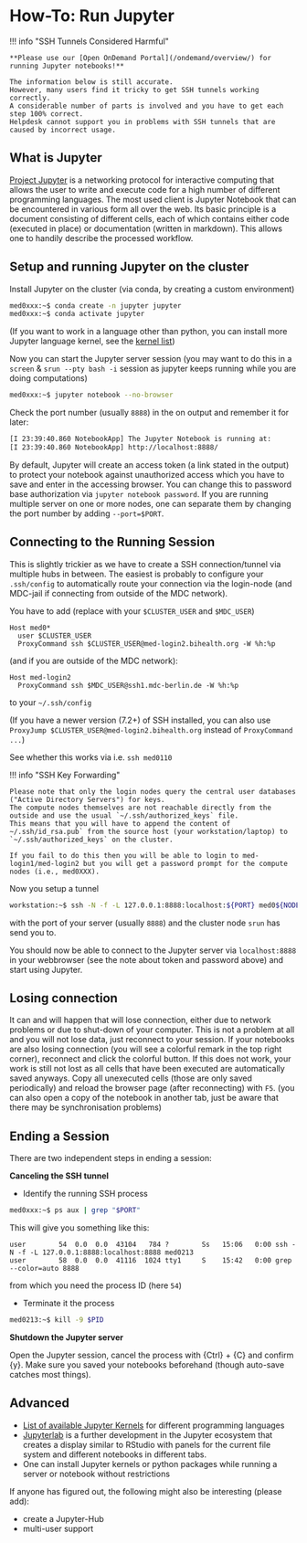 # How-To: Run Jupyter

!!! info "SSH Tunnels Considered Harmful"

    **Please use our [Open OnDemand Portal](/ondemand/overview/) for running Jupyter notebooks!**

    The information below is still accurate.
    However, many users find it tricky to get SSH tunnels working correctly.
    A considerable number of parts is involved and you have to get each step 100% correct.
    Helpdesk cannot support you in problems with SSH tunnels that are caused by incorrect usage.

## What is Jupyter

[Project Jupyter](http://jupyter.org/) is a networking protocol for interactive computing that allows the user to write and execute code for a high number of different programming languages. The most used client is Jupyter Notebook that can be encountered in various form all over the web. Its basic principle is a document consisting of different cells, each of which contains either code (executed in place) or documentation (written in markdown). This allows one to handily describe the processed workflow.

## Setup and running Jupyter on the cluster

Install Jupyter on the cluster (via conda, by creating a custom environment)

```bash
med0xxx:~$ conda create -n jupyter jupyter
med0xxx:~$ conda activate jupyter
```

(If you want to work in a language other than python, you can install more Jupyter language kernel, see the [kernel list](https://github.com/jupyter/jupyter/wiki/Jupyter-kernels))

Now you can start the Jupyter server session (you may want to do this in a ```screen``` & ```srun --pty bash -i``` session as jupyter keeps running while you are doing computations)
```bash
med0xxx:~$ jupyter notebook --no-browser
```

Check the port number (usually `8888`) in the on output and remember it for later:
```bash
[I 23:39:40.860 NotebookApp] The Jupyter Notebook is running at:
[I 23:39:40.860 NotebookApp] http://localhost:8888/
```

By default, Jupyter will create an access token (a link stated in the output) to protect your notebook against unauthorized access which you have to save and enter in the accessing browser. You can change this to password base authorization via `jupyter notebook password`.
If you are running multiple server on one or more nodes, one can separate them by changing the port number by adding `--port=$PORT`.

## Connecting to the Running Session

This is slightly trickier as we have to create a SSH connection/tunnel via multiple hubs in between. The easiest is probably to configure your `.ssh/config` to automatically route your connection via the login-node (and MDC-jail if connecting from outside of the MDC network).

You have to add (replace with your `$CLUSTER_USER` and `$MDC_USER`)

```
Host med0*
  user $CLUSTER_USER
  ProxyCommand ssh $CLUSTER_USER@med-login2.bihealth.org -W %h:%p
```

(and if you are outside of the MDC network):

```
Host med-login2
  ProxyCommand ssh $MDC_USER@ssh1.mdc-berlin.de -W %h:%p
```

to your ```~/.ssh/config```

(If you have a newer version (7.2+) of SSH installed, you can also use `ProxyJump $CLUSTER_USER@med-login2.bihealth.org` instead of `ProxyCommand ...`)

See whether this works via i.e. `ssh med0110`

!!! info "SSH Key Forwarding"

    Please note that only the login nodes query the central user databases ("Active Directory Servers") for keys.
    The compute nodes themselves are not reachable directly from the outside and use the usual `~/.ssh/authorized_keys` file.
    This means that you will have to append the content of ~/.ssh/id_rsa.pub` from the source host (your workstation/laptop) to `~/.ssh/authorized_keys` on the cluster.
    
    If you fail to do this then you will be able to login to med-login1/med-login2 but you will get a password prompt for the compute nodes (i.e., med0XXX).

Now you setup a tunnel

```bash
workstation:~$ ssh -N -f -L 127.0.0.1:8888:localhost:${PORT} med0${NODE}
```

with the port of your server (usually `8888`) and the cluster node `srun` has send you to.


You should now be able to connect to the Jupyter server via `localhost:8888` in your webbrowser (see the note about token and password above) and start using Jupyter.

## Losing connection

It can and will happen that will lose connection, either due to network problems or due to shut-down of your computer.
This is not a problem at all and you will not lose data, just reconnect to your session.
If your notebooks are also losing connection (you will see a colorful remark in the top right corner), reconnect and click the colorful button.
If this does not work, your work is still not lost as all cells that have been executed are automatically saved anyways.
Copy all unexecuted cells (those are only saved periodically) and reload the browser page (after reconnecting) with `F5`.
(you can also open a copy of the notebook in another tab, just be aware that there may be synchronisation problems)

## Ending a Session

There are two independent steps in ending a session:

**Canceling the SSH tunnel**

- Identify the running SSH process

```bash
med0xxx:~$ ps aux | grep "$PORT"
```

This will give you something like this:

```
user        54  0.0  0.0  43104   784 ?        Ss   15:06   0:00 ssh -N -f -L 127.0.0.1:8888:localhost:8888 med0213
user        58  0.0  0.0  41116  1024 tty1     S    15:42   0:00 grep --color=auto 8888
```

from which you need the process ID (here `54`)

 - Terminate it the process

```bash
med0213:~$ kill -9 $PID
```

**Shutdown the Jupyter server**

Open the Jupyter session, cancel the process with {Ctrl} + {C} and confirm {y}. Make sure you saved your notebooks beforehand (though auto-save catches most things).

## Advanced

- [List of available Jupyter Kernels](https://github.com/jupyter/jupyter/wiki/Jupyter-kernels) for different programming languages
- [Jupyterlab](https://github.com/jupyterlab/jupyterlab) is a further development in the Jupyter ecosystem that creates a display similar to RStudio with panels for the current file system and different notebooks in different tabs.
- One can install Jupyter kernels or python packages while running a server or notebook without restrictions

If anyone has figured out, the following might also be interesting (please add):

- create a Jupyter-Hub
- multi-user support
